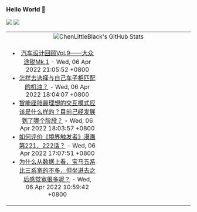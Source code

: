 ### Hello World 👋

[![](https://img.shields.io/badge/@ChenLittleBlack-1a6c81?style=flat&logo=java&logoColor=1a6c81&label=Java&colorA=ffffff)](https://www.java.com/)
[![](https://img.shields.io/badge/@ChenLittleBlack-41b883?style=flat&logo=vuedotjs&logoColor=41b883&label=Vue&colorA=ffffff)](https://cn.vuejs.org/)

<table>
<tr>
<td colspan="2" style="text-align: center;">
<img alt="ChenLittleBlack's GitHub Stats" src="https://github-readme-stats.vercel.app/api?username=ChenLittleBlack&show_icons=true&icon_color=CE1D2D&text_color=718096&bg_color=ffffff&hide_title=true" />
</td>
</tr>
<tr>
<td align="center" valign="middle">

<!-- START_SECTION:blog -->
* <a href='http://zhuanlan.zhihu.com/p/493691921?utm_campaign=rss&utm_medium=rss&utm_source=rss&utm_content=title' target='_blank'>汽车设计回顾Vol.9——大众 途锐Mk.1</a> - Wed, 06 Apr 2022 21:05:52 +0800
* <a href='http://www.zhihu.com/question/57394330/answer/2424718099?utm_campaign=rss&utm_medium=rss&utm_source=rss&utm_content=title' target='_blank'>怎样去选择与自己车子相匹配的机油？</a> - Wed, 06 Apr 2022 18:04:07 +0800
* <a href='http://www.zhihu.com/question/515398912/answer/2418504377?utm_campaign=rss&utm_medium=rss&utm_source=rss&utm_content=title' target='_blank'>智能座舱最理想的交互模式应该是什么样的？目前己经发展到了哪个阶段？</a> - Wed, 06 Apr 2022 18:03:57 +0800
* <a href='http://www.zhihu.com/question/525999662/answer/2426086965?utm_campaign=rss&utm_medium=rss&utm_source=rss&utm_content=title' target='_blank'>如何评价《境界触发者》漫画第221、222话？</a> - Wed, 06 Apr 2022 17:07:51 +0800
* <a href='http://www.zhihu.com/question/518627250/answer/2421402360?utm_campaign=rss&utm_medium=rss&utm_source=rss&utm_content=title' target='_blank'>为什么从数据上看，宝马五系比三系宽的不多，但坐进去之后感觉宽很多呢？</a> - Wed, 06 Apr 2022 10:59:42 +0800
<!-- END_SECTION:blog -->

</td>
<td valign="middle" width="50%">

<!-- START_SECTION:douban -->

<!-- END_SECTION:douban -->

</td>
</tr>
</table>
